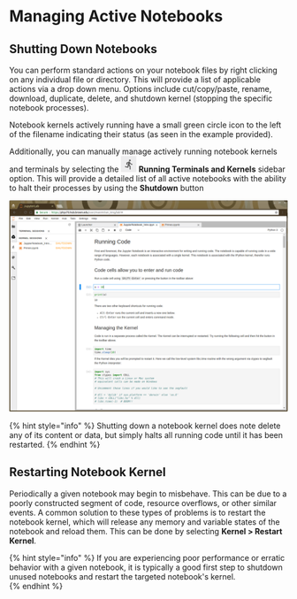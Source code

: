 # Managing Active Notebooks

## Shutting Down Notebooks

You can perform standard actions on your notebook files by right clicking on any individual file or directory. This will provide a list of applicable actions via a drop down menu. Options include cut/copy/paste, rename, download, duplicate, delete, and shutdown kernel \(stopping the specific notebook processes\).

Notebook kernels actively running have a small green circle icon to the left of the filename indicating their status \(as seen in the example provided\).

Additionally, you can manually manage actively running notebook kernels and terminals by selecting the ![](../.gitbook/assets/image%20%281%29.png) **Running Terminals and Kernels** sidebar option. This will provide a detailed list of all active notebooks with the ability to halt their processes by using the **Shutdown** button

![](../.gitbook/assets/image%20%284%29.png)

{% hint style="info" %}
 Shutting down a notebook kernel does note delete any of its content or data, but simply halts all running code until it has been restarted. 
{% endhint %}

## Restarting Notebook Kernel

Periodically a given notebook may begin to misbehave. This can be due to a poorly constructed segment of code, resource overflows, or other similar events. A common solution to these types of problems is to restart the notebook kernel, which will release any memory and variable states of the notebook and reload them. This can be done by selecting **Kernel &gt; Restart Kernel**.

{% hint style="info" %}
If you are experiencing poor performance or erratic behavior with a given notebook, it is typically a good first step to shutdown unused notebooks and restart the targeted notebook's kernel.	
{% endhint %}



